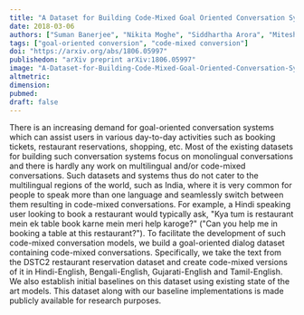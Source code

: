 ```yaml
---
title: "A Dataset for Building Code-Mixed Goal Oriented Conversation Systems"
date: 2018-03-06
authors: ["Suman Banerjee", "Nikita Moghe", "Siddhartha Arora", "Mitesh M Khapra"]
tags: ["goal-oriented conversion", "code-mixed conversion"]
doi: "https://arxiv.org/abs/1806.05997"
publishedon: "arXiv preprint arXiv:1806.05997"
image: "A-Dataset-for-Building-Code-Mixed-Goal-Oriented-Conversation-Systems.jpg"
altmetric: 
dimension: 
pubmed:
draft: false
---
```


There is an increasing demand for goal-oriented conversation systems which can assist users in various day-to-day activities such as booking tickets, restaurant reservations, shopping, etc. Most of the existing datasets for building such conversation systems focus on monolingual conversations and there is hardly any work on multilingual and/or code-mixed conversations. Such datasets and systems thus do not cater to the multilingual regions of the world, such as India, where it is very common for people to speak more than one language and seamlessly switch between them resulting in code-mixed conversations. For example, a Hindi speaking user looking to book a restaurant would typically ask, "Kya tum is restaurant mein ek table book karne mein meri help karoge?" ("Can you help me in booking a table at this restaurant?"). To facilitate the development of such code-mixed conversation models, we build a goal-oriented dialog dataset containing code-mixed conversations. Specifically, we take the text from the DSTC2 restaurant reservation dataset and create code-mixed versions of it in Hindi-English, Bengali-English, Gujarati-English and Tamil-English. We also establish initial baselines on this dataset using existing state of the art models. This dataset along with our baseline implementations is made publicly available for research purposes.